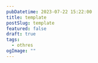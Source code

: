 ```yaml
---
pubDatetime: 2023-07-22 15:22:00
title: template
postSlug: template
featured: false
draft: true
tags:
  - othres
ogImage: ""
---
```


